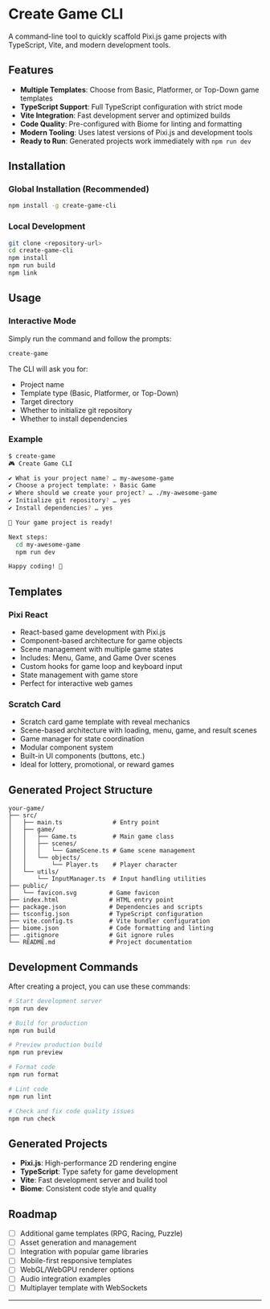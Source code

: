 # Create Game CLI

A command-line tool to quickly scaffold Pixi.js game projects with TypeScript, Vite, and modern development tools.

## Features

- **Multiple Templates**: Choose from Basic, Platformer, or Top-Down game templates
- **TypeScript Support**: Full TypeScript configuration with strict mode
- **Vite Integration**: Fast development server and optimized builds
- **Code Quality**: Pre-configured with Biome for linting and formatting
- **Modern Tooling**: Uses latest versions of Pixi.js and development tools
- **Ready to Run**: Generated projects work immediately with `npm run dev`

## Installation

### Global Installation (Recommended)

```bash
npm install -g create-game-cli
```

### Local Development

```bash
git clone <repository-url>
cd create-game-cli
npm install
npm run build
npm link
```

## Usage

### Interactive Mode

Simply run the command and follow the prompts:

```bash
create-game
```

The CLI will ask you for:
- Project name
- Template type (Basic, Platformer, or Top-Down)
- Target directory
- Whether to initialize git repository
- Whether to install dependencies

### Example

```bash
$ create-game
🎮 Create Game CLI

✔ What is your project name? … my-awesome-game
✔ Choose a project template: › Basic Game
✔ Where should we create your project? … ./my-awesome-game
✔ Initialize git repository? … yes
✔ Install dependencies? … yes

🎉 Your game project is ready!

Next steps:
  cd my-awesome-game
  npm run dev

Happy coding! 🚀
```

## Templates

### Pixi React
- React-based game development with Pixi.js
- Component-based architecture for game objects
- Scene management with multiple game states
- Includes: Menu, Game, and Game Over scenes
- Custom hooks for game loop and keyboard input
- State management with game store
- Perfect for interactive web games

### Scratch Card
- Scratch card game template with reveal mechanics
- Scene-based architecture with loading, menu, game, and result scenes
- Game manager for state coordination
- Modular component system
- Built-in UI components (buttons, etc.)
- Ideal for lottery, promotional, or reward games

## Generated Project Structure

```
your-game/
├── src/
│   ├── main.ts              # Entry point
│   ├── game/
│   │   ├── Game.ts          # Main game class
│   │   ├── scenes/
│   │   │   └── GameScene.ts # Game scene management
│   │   └── objects/
│   │       └── Player.ts    # Player character
│   └── utils/
│       └── InputManager.ts  # Input handling utilities
├── public/
│   └── favicon.svg         # Game favicon
├── index.html              # HTML entry point
├── package.json            # Dependencies and scripts
├── tsconfig.json           # TypeScript configuration
├── vite.config.ts          # Vite bundler configuration
├── biome.json              # Code formatting and linting
├── .gitignore              # Git ignore rules
└── README.md               # Project documentation
```

## Development Commands

After creating a project, you can use these commands:

```bash
# Start development server
npm run dev

# Build for production
npm run build

# Preview production build
npm run preview

# Format code
npm run format

# Lint code
npm run lint

# Check and fix code quality issues
npm run check
```

## Generated Projects
- **Pixi.js**: High-performance 2D rendering engine
- **TypeScript**: Type safety for game development
- **Vite**: Fast development server and build tool
- **Biome**: Consistent code style and quality

## Roadmap

- [ ] Additional game templates (RPG, Racing, Puzzle)
- [ ] Asset generation and management
- [ ] Integration with popular game libraries
- [ ] Mobile-first responsive templates
- [ ] WebGL/WebGPU renderer options
- [ ] Audio integration examples
- [ ] Multiplayer template with WebSockets

---
